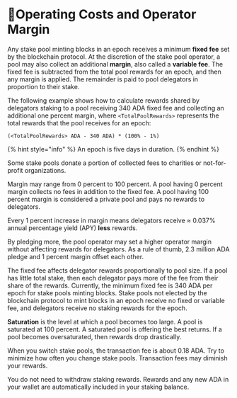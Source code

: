 # :fishing_pole_and_fish:Operating Costs and Operator Margin

Any stake pool minting blocks in an epoch receives a minimum **fixed fee** set by the blockchain protocol. At the discretion of the stake pool operator, a pool may also collect an additional **margin**, also called a **variable fee**. The fixed fee is subtracted from the total pool rewards for an epoch, and then any margin is applied. The remainder is paid to pool delegators in proportion to their stake.

The following example shows how to calculate rewards shared by delegators staking to a pool receiving 340 ADA fixed fee and collecting an additional one percent margin, where `<TotalPoolRewards>` represents the total rewards that the pool receives for an epoch:

```
(<TotalPoolRewards> ADA - 340 ADA) * (100% - 1%)
```
{% hint style="info" %}
An epoch is five days in duration.
{% endhint %}

Some stake pools donate a portion of collected fees to charities or not-for-profit organizations.

Margin may range from 0 percent to 100 percent. A pool having 0 percent margin collects no fees in addition to the fixed fee. A pool having 100 percent margin is considered a private pool and pays no rewards to delegators.

Every 1 percent increase in margin means delegators receive ≈ 0.037% annual percentage yield (APY) **less** rewards.

By pledging more, the pool operator may set a higher operator margin without affecting rewards for delegators. As a rule of thumb, 2.3 million ADA pledge and 1 percent margin offset each other.

The fixed fee affects delegator rewards proportionally to pool size. If a pool has little total stake, then each delegator pays more of the fee from their share of the rewards. Currently, the minimum fixed fee is 340 ADA per epoch for stake pools minting blocks. Stake pools not elected by the blockchain protocol to mint blocks in an epoch receive no fixed or variable fee, and delegators receive no staking rewards for the epoch.

**Saturation** is the level at which a pool becomes too large. A pool is saturated at 100 percent. A saturated pool is offering the best returns. If a pool becomes oversaturated, then rewards drop drastically.

When you switch stake pools, the transaction fee is about 0.18 ADA. Try to minimize how often you change stake pools. Transaction fees may diminish your rewards.

You do not need to withdraw staking rewards. Rewards and any new ADA in your wallet are automatically included in your staking balance.